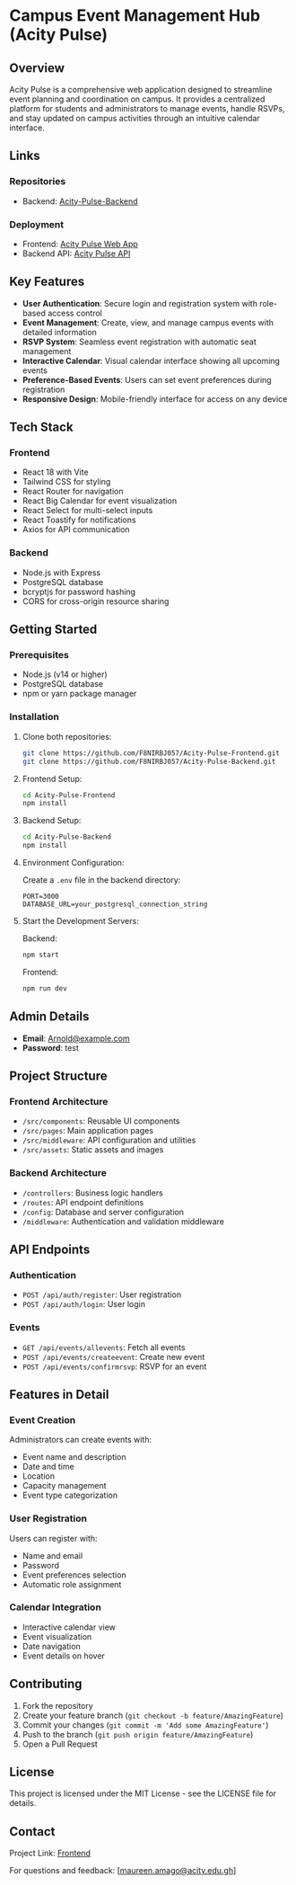 # Campus Event Management Hub (Acity Pulse)

## Overview

Acity Pulse is a comprehensive web application designed to streamline event planning and coordination on campus. It provides a centralized platform for students and administrators to manage events, handle RSVPs, and stay updated on campus activities through an intuitive calendar interface.

## Links

### Repositories
- Backend: [Acity-Pulse-Backend](https://github.com/F8NIRBJ057/Acity-Pulse-Backend)

### Deployment
- Frontend: [Acity Pulse Web App](https://acity-pulse.vercel.app/)
- Backend API: [Acity Pulse API](https://acity-pulse-backend.onrender.com)


## Key Features

- **User Authentication**: Secure login and registration system with role-based access control
- **Event Management**: Create, view, and manage campus events with detailed information
- **RSVP System**: Seamless event registration with automatic seat management
- **Interactive Calendar**: Visual calendar interface showing all upcoming events
- **Preference-Based Events**: Users can set event preferences during registration
- **Responsive Design**: Mobile-friendly interface for access on any device

## Tech Stack

### Frontend
- React 18 with Vite
- Tailwind CSS for styling
- React Router for navigation
- React Big Calendar for event visualization
- React Select for multi-select inputs
- React Toastify for notifications
- Axios for API communication

### Backend
- Node.js with Express
- PostgreSQL database
- bcryptjs for password hashing
- CORS for cross-origin resource sharing

## Getting Started

### Prerequisites
- Node.js (v14 or higher)
- PostgreSQL database
- npm or yarn package manager

### Installation

1. Clone both repositories:

   ```bash
   git clone https://github.com/F8NIRBJ057/Acity-Pulse-Frontend.git
   git clone https://github.com/F8NIRBJ057/Acity-Pulse-Backend.git
   ```

2. Frontend Setup:

   ```bash
   cd Acity-Pulse-Frontend
   npm install
   ```

3. Backend Setup:

   ```bash
   cd Acity-Pulse-Backend
   npm install
   ```

4. Environment Configuration:

   Create a `.env` file in the backend directory:

   ```
   PORT=3000
   DATABASE_URL=your_postgresql_connection_string
   ```

5. Start the Development Servers:

   Backend:

   ```bash
   npm start
   ```

   Frontend:

   ```bash
   npm run dev
   ```

## Admin Details

- **Email**: Arnold@example.com
- **Password**: test

## Project Structure

### Frontend Architecture
- `/src/components`: Reusable UI components
- `/src/pages`: Main application pages
- `/src/middleware`: API configuration and utilities
- `/src/assets`: Static assets and images

### Backend Architecture
- `/controllers`: Business logic handlers
- `/routes`: API endpoint definitions
- `/config`: Database and server configuration
- `/middleware`: Authentication and validation middleware

## API Endpoints

### Authentication
- `POST /api/auth/register`: User registration
- `POST /api/auth/login`: User login

### Events
- `GET /api/events/allevents`: Fetch all events
- `POST /api/events/createevent`: Create new event
- `POST /api/events/confirmrsvp`: RSVP for an event

## Features in Detail

### Event Creation
Administrators can create events with:
- Event name and description
- Date and time
- Location
- Capacity management
- Event type categorization

### User Registration
Users can register with:
- Name and email
- Password
- Event preferences selection
- Automatic role assignment

### Calendar Integration
- Interactive calendar view
- Event visualization
- Date navigation
- Event details on hover

## Contributing

1. Fork the repository
2. Create your feature branch (`git checkout -b feature/AmazingFeature`)
3. Commit your changes (`git commit -m 'Add some AmazingFeature'`)
4. Push to the branch (`git push origin feature/AmazingFeature`)
5. Open a Pull Request

## License

This project is licensed under the MIT License - see the LICENSE file for details.

## Contact

Project Link: [Frontend](https://github.com/F8NIRBJ057/Acity-Pulse-Frontend)

For questions and feedback: [maureen.amago@acity.edu.gh]
